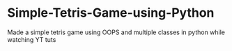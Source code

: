 # Simple-Tetris-Game-using-Python
Made a simple tetris game using OOPS and multiple classes in python while watching YT tuts
